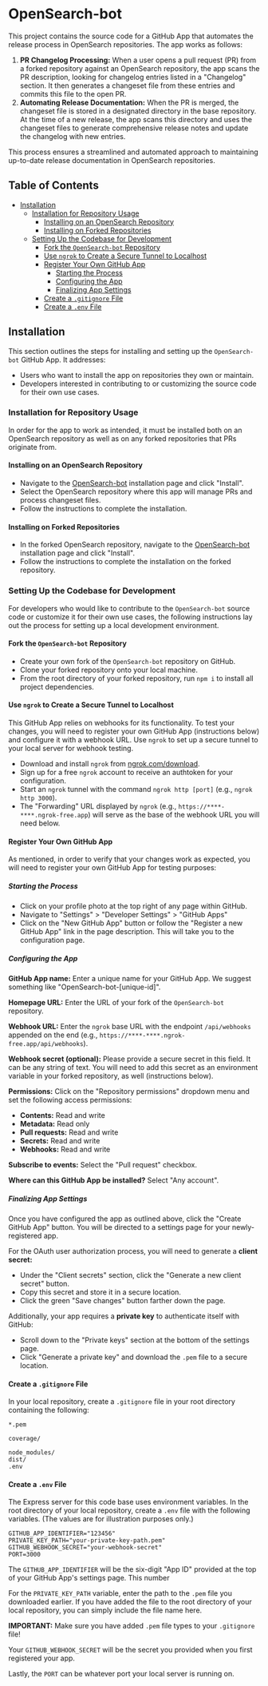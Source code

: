<!-- omit in toc -->
# OpenSearch-bot

This project contains the source code for a GitHub App that automates the release process in OpenSearch repositories. The app works as follows:
1. **PR Changelog Processing:** When a user opens a pull request (PR) from a forked repository against an OpenSearch repository, the app scans the PR description, looking for changelog entries listed in a "Changelog" section. It then generates a changeset file from these entries and commits this file to the open PR.
2. **Automating Release Documentation:** When the PR is merged, the changeset file is stored in a designated directory in the base repository. At the time of a new release, the app scans this directory and uses the changeset files to generate comprehensive release notes and update the changelog with new entries.

This process ensures a streamlined and automated approach to maintaining up-to-date release documentation in OpenSearch repositories.

<!-- omit in toc -->
## Table of Contents
- [Installation](#installation)
  - [Installation for Repository Usage](#installation-for-repository-usage)
    - [Installing on an OpenSearch Repository](#installing-on-an-opensearch-repository)
    - [Installing on Forked Repositories](#installing-on-forked-repositories)
  - [Setting Up the Codebase for Development](#setting-up-the-codebase-for-development)
    - [Fork the `OpenSearch-bot` Repository](#fork-the-opensearch-bot-repository)
    - [Use `ngrok` to Create a Secure Tunnel to Localhost](#use-ngrok-to-create-a-secure-tunnel-to-localhost)
    - [Register Your Own GitHub App](#register-your-own-github-app)
      - [Starting the Process](#starting-the-process)
      - [Configuring the App](#configuring-the-app)
      - [Finalizing App Settings](#finalizing-app-settings)
    - [Create a `.gitignore` File](#create-a-gitignore-file)
    - [Create a `.env` File](#create-a-env-file)

## Installation

This section outlines the steps for installing and setting up the `OpenSearch-bot` GitHub App. It addresses:
- Users who want to install the app on repositories they own or maintain. 
- Developers interested in contributing to or customizing the source code for their own use cases.

### Installation for Repository Usage

In order for the app to work as intended, it must be installed both on an OpenSearch repository as well as on any forked repositories that PRs originate from.

#### Installing on an OpenSearch Repository

- Navigate to the [OpenSearch-bot](https://github.com/apps/opensearch-bot) installation page and click "Install". 
- Select the OpenSearch repository where this app will manage PRs and process changeset files.
- Follow the instructions to complete the installation.

#### Installing on Forked Repositories

- In the forked OpenSearch repository, navigate to the [OpenSearch-bot](https://github.com/apps/opensearch-bot) installation page and click "Install".
- Follow the instructions to complete the installation on the forked repository.

### Setting Up the Codebase for Development

For developers who would like to contribute to the `OpenSearch-bot` source code or customize it for their own use cases, the following instructions lay out the process for setting up a local development environment.

#### Fork the `OpenSearch-bot` Repository

- Create your own fork of the `OpenSearch-bot` repository on GitHub.
- Clone your forked repository onto your local machine.
- From the root directory of your forked repository, run `npm i` to install all project dependencies.

#### Use `ngrok` to Create a Secure Tunnel to Localhost

This GitHub App relies on webhooks for its functionality. To test your changes, you will need to register your own GitHub App (instructions below) and configure it with a webhook URL. Use `ngrok` to set up a secure tunnel to your local server for webhook testing.

- Download and install `ngrok` from [ngrok.com/download](https://ngrok.com/download).
- Sign up for a free `ngrok` account to receive an authtoken for your configuration.
- Start an `ngrok` tunnel with the command `ngrok http [port]` (e.g., `ngrok http 3000`).
- The "Forwarding" URL displayed by `ngrok` (e.g., `https://****-****.ngrok-free.app`) will serve as the base of the webhook URL you will need below.

#### Register Your Own GitHub App
As mentioned, in order to verify that your changes work as expected, you will need to register your own GitHub App for testing purposes:

##### Starting the Process
- Click on your profile photo at the top right of any page within GitHub.
- Navigate to "Settings" > "Developer Settings" > "GitHub Apps"
- Click on the "New GitHub App" button or follow the "Register a new GitHub App" link in the page description. This will take you to the configuration page.

##### Configuring the App

**GitHub App name:** Enter a unique name for your GitHub App. We suggest something like "OpenSearch-bot-[unique-id]".

**Homepage URL:** Enter the URL of your fork of the `OpenSearch-bot` repository.

**Webhook URL:** Enter the `ngrok` base URL with the endpoint `/api/webhooks` appended on the end (e.g., `https://****-****.ngrok-free.app/api/webhooks`).

**Webhook secret (optional):** Please provide a secure secret in this field. It can be any string of text. You will need to add this secret as an environment variable in your forked repository, as well (instructions below).

**Permissions:** Click on the "Repository permissions" dropdown menu and set the following access permissions:
- **Contents:** Read and write
- **Metadata:** Read only
- **Pull requests:** Read and write
- **Secrets:** Read and write
- **Webhooks:** Read and write

**Subscribe to events:** Select the "Pull request" checkbox.

**Where can this GitHub App be installed?** Select "Any account".

##### Finalizing App Settings

Once you have configured the app as outlined above, click the "Create GitHub App" button. You will be directed to a settings page for your newly-registered app.

For the OAuth user authorization process, you will need to generate a **client secret:**
- Under the "Client secrets" section, click the "Generate a new client secret" button.
- Copy this secret and store it in a secure location.
- Click the green "Save changes" button farther down the page.

Additionally, your app requires a **private key** to authenticate itself with GitHub:
- Scroll down to the "Private keys" section at the bottom of the settings page.
- Click "Generate a private key" and download the `.pem` file to a secure location.

#### Create a `.gitignore` File

In your local repository, create a `.gitignore` file in your root directory containing the following:

```
*.pem

coverage/

node_modules/
dist/
.env
```

#### Create a `.env` File

The Express server for this code base uses environment variables. In the root directory of your local repository, create a `.env` file with the following variables. (The values are for illustration purposes only.)

```
GITHUB_APP_IDENTIFIER="123456"
PRIVATE_KEY_PATH="your-private-key-path.pem"
GITHUB_WEBHOOK_SECRET="your-webhook-secret"
PORT=3000
```

The `GITHUB_APP_IDENTIFIER` will be the six-digit "App ID" provided at the top of your GitHub App's settings page. This number 

For the `PRIVATE_KEY_PATH` variable, enter the path to the `.pem` file you downloaded earlier. If you have added the file to the root directory of your local repository, you can simply include the file name here. 

**IMPORTANT:** Make sure you have added `.pem` file types to your `.gitignore` file!

Your `GITHUB_WEBHOOK_SECRET` will be the secret you provided when you first registered your app.

Lastly, the `PORT` can be whatever port your local server is running on.